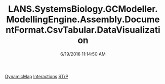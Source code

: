 ﻿---
title: LANS.SystemsBiology.GCModeller.ModellingEngine.Assembly.DocumentFormat.CsvTabular.DataVisualization
date: 6/19/2016 11:14:50 AM
---

[DynamicMap](T-LANS.SystemsBiology.GCModeller.ModellingEngine.Assembly.DocumentFormat.CsvTabular.DataVisualization.DynamicMap.html)
[Interactions](T-LANS.SystemsBiology.GCModeller.ModellingEngine.Assembly.DocumentFormat.CsvTabular.DataVisualization.Interactions.html)
[STrP](T-LANS.SystemsBiology.GCModeller.ModellingEngine.Assembly.DocumentFormat.CsvTabular.DataVisualization.STrP.html)
